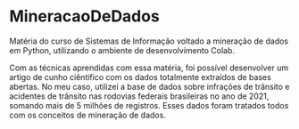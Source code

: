 # MineracaoDeDados
Matéria do curso de Sistemas de Informação voltado a mineração de dados em Python, utilizando o ambiente de desenvolvimento Colab.

Com as técnicas aprendidas com essa matéria, foi possível desenvolver um artigo de cunho ciêntifico com os dados totalmente extraídos de bases abertas. No meu caso, utilizei a base de dados sobre infrações de trânsito e acidentes de trânsito nas rodovias federais brasileiras no ano de 2021, somando mais de 5 milhões de registros. Esses dados foram tratados todos com os conceitos de mineração de dados.

